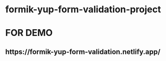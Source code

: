 # formik-yup-form-validation-project

<h1>FOR DEMO</h1>
<h2>https://formik-yup-form-validation.netlify.app/<h2>
